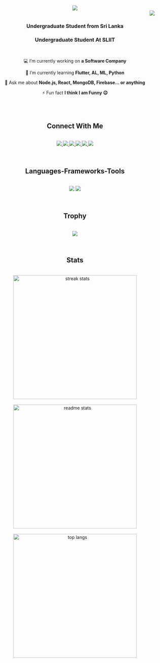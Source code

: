 <h1 align="center">
    <img src="https://readme-typing-svg.herokuapp.com/?font=Righteous&size=30&center=true&vCenter=true&width=500&height=70&duration=3000&lines=Hi!+👋;+I'm+Piyumal+Madhuwantha!;&color=%23FFFFFF" />
  <div align="right"> <img src="https://komarev.com/ghpvc/?username=piyumal2105&label=Profile%20views&color=0e75b6&style=flat" /> </div>
</h1>


<h3 align="center">Undergraduate Student from Sri Lanka</h3>

<h3 align="center">Undergraduate Student At SLIIT</h3>

<br/>

<div align="center">
 
💻 I’m currently working on **a Software Company**

🌱 I’m currently learning **Flutter, AL, ML, Python**

💬 Ask me about **Node.js, React, MongoDB, Firebase... or anything**

⚡ Fun fact **I think I am Funny 😉**

 </div>

<br/>
<br/>

<h2 align="center"> Connect With Me</h2>
<br/>
<div align="center"> 
  <a href="mailto:pedro.sales.madhuwanthapiyumal@gmail.com">
    <img src="https://img.shields.io/badge/Gmail-333333?style=for-the-badge&logo=gmail&logoColor=red" />
  </a>
 <a href="https://wa.me/+94764537237" target="_blank">
  <img src="https://img.shields.io/badge/WhatsApp-25D366?style=for-the-badge&logo=whatsapp&logoColor=white" target="_blank" />
</a>
<a href="https://www.linkedin.com/in/piyumal-madhuwantha-945735216/" target="_blank">
  <img src="https://img.shields.io/badge/LinkedIn-0077B5?style=for-the-badge&logo=linkedin&logoColor=white" target="_blank" />
</a>
  <a href="https://twitter.com/PiumalMaduwant1" target="_blank">
  <img src="https://img.shields.io/badge/Twitter-1DA1F2?style=for-the-badge&logo=twitter&logoColor=white" target="_blank" />
</a>
  <a href="https://www.instagram.com/piumal_madhuwantha/" target="_blank">
  <img src="https://img.shields.io/badge/Instagram-E4405F?style=for-the-badge&logo=instagram&logoColor=white" target="_blank" />
</a>
<a href="https://piyumal2105.github.io/Portfolio_Piyumal_Madhuwantha/" target="_blank">
    <img src="https://img.shields.io/badge/Portfolio-FF5722?style=for-the-badge&logo=todoist&logoColor=white" target="_blank" /> <!-- sqlite, safari, google-chrome are other good icon options -->
</a>
</div>

<br/>
<br/>
 
<h2 align="center">Languages-Frameworks-Tools</h2>
<br/>
<div align="center">
    <img src="https://skillicons.dev/icons?i=react,bootstrap,mui,html,css,vscode,github,figma,tailwind,git,postman,androidstudio" />
    <img src="https://skillicons.dev/icons?i=nodejs,javascript,typescript,express,firebase,mongodb,c,java,nextjs,mysql,kotlin,php,flutter" /><br>   
</div>
<br/>
<br/>

<h2 align="center">Trophy</h2>
<br/>
<div align="center">
      <a href="https://github.com/ryo-ma/github-profile-trophy"><img src="https://github-profile-trophy.vercel.app/?username=piyumal2105" /></a>
</div>

<br/>
<br/>

<h2 align="center">Stats</h2>
<br>
<div align=center>
  <img width=390 src="https://github-readme-streak-stats-salesp07.vercel.app/?user=piyumal2105&count_private=true&theme=react&border_radius=10" alt="streak stats"/>
  <br/>
  <br/>
  <img width=390 src="https://github-readme-stats-salesp07.vercel.app/api?username=piyumal2105&count_private=true&show_icons=true&theme=react&rank_icon=github&border_radius=10" alt="readme stats" />
  <br/>
  <br/>
  <img width=390 align="center" src="https://github-readme-stats-salesp07.vercel.app/api/top-langs/?username=piyumal2105&hide=HTML&langs_count=10&layout=compact&theme=react&border_radius=10&size_weight=0.5&count_weight=0.5&exclude_repo=github-readme-stats" alt="top langs" />
</div>
<br/>
<br/><br/>
<br/>
